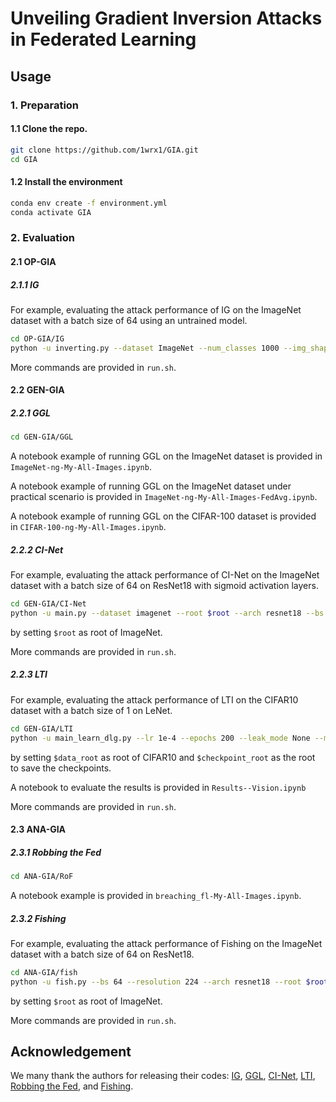# Unveiling Gradient Inversion Attacks in Federated Learning

## Usage

### 1. Preparation

#### 1.1 Clone the repo.

```bash
git clone https://github.com/1wrx1/GIA.git
cd GIA
```

#### 1.2 Install the environment

```bash
conda env create -f environment.yml 
conda activate GIA 
```

### 2. Evaluation
#### 2.1 OP-GIA
##### 2.1.1 IG
For example, evaluating the attack performance of IG on the ImageNet dataset with a batch size of 64 using an untrained model.

```bash
cd OP-GIA/IG
python -u inverting.py --dataset ImageNet --num_classes 1000 --img_shape 224 --batch_size 64 --gpu 0
```
More commands are provided in `run.sh`.

#### 2.2 GEN-GIA
##### 2.2.1 GGL

```bash
cd GEN-GIA/GGL
```
A notebook example of running GGL on the ImageNet dataset is provided in `ImageNet-ng-My-All-Images.ipynb`.

A notebook example of running GGL on the ImageNet dataset under practical scenario is provided in `ImageNet-ng-My-All-Images-FedAvg.ipynb`.

A notebook example of running GGL on the CIFAR-100 dataset is provided in `CIFAR-100-ng-My-All-Images.ipynb`.

##### 2.2.2 CI-Net

For example, evaluating the attack performance of CI-Net on the ImageNet dataset with a batch size of 64 on ResNet18 with sigmoid activation layers.

```bash
cd GEN-GIA/CI-Net
python -u main.py --dataset imagenet --root $root --arch resnet18 --bs 64 --act sigmoid
```
by setting `$root` as root of ImageNet.

More commands are provided in `run.sh`.

##### 2.2.3 LTI

For example, evaluating the attack performance of LTI on the CIFAR10 dataset with a batch size of 1 on LeNet.

```bash
cd GEN-GIA/LTI
python -u main_learn_dlg.py --lr 1e-4 --epochs 200 --leak_mode None --model MLP-3000 --dataset CIFAR10 --batch_size 256 --shared_model LeNet --data_root $data_root --checkpoint_root $checkpoint_root
```
by setting `$data_root` as root of CIFAR10 and `$checkpoint_root` as the root to save the checkpoints.

A notebook to evaluate the results is provided in `Results--Vision.ipynb`

More commands are provided in `run.sh`.

#### 2.3 ANA-GIA
##### 2.3.1 Robbing the Fed

```bash
cd ANA-GIA/RoF
```
A notebook example is provided in `breaching_fl-My-All-Images.ipynb`.

##### 2.3.2 Fishing

For example, evaluating the attack performance of Fishing on the ImageNet dataset with a batch size of 64 on ResNet18.

```bash
cd ANA-GIA/fish
python -u fish.py --bs 64 --resolution 224 --arch resnet18 --root $root
```
by setting `$root` as root of ImageNet.

More commands are provided in `run.sh`.

## Acknowledgement
We many thank the authors for releasing their codes: [IG](https://github.com/JonasGeiping/invertinggradients), [GGL](https://github.com/zhuohangli/GGL), [CI-Net](https://github.com/czhang024/CI-Net), [LTI](https://github.com/wrh14/Learning_to_Invert), [Robbing the Fed](https://github.com/lhfowl/robbing_the_fed), and [Fishing](https://github.com/JonasGeiping/breaching).


